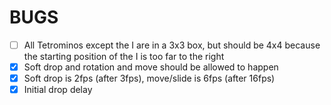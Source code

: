 # BUGS

- [ ] All Tetrominos except the I are in a 3x3 box, but should be 4x4 because the starting position of the I is too far to the right
- [x] Soft drop and rotation and move should be allowed to happen
- [x] Soft drop is 2fps (after 3fps), move/slide is 6fps (after 16fps)
- [x] Initial drop delay

